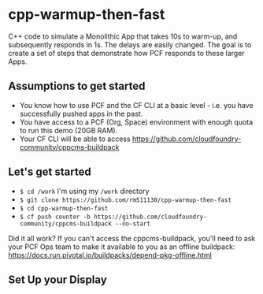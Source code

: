 # cpp-warmup-then-fast
C++ code to simulate a Monolithic App that takes 10s to warm-up, and subsequently responds in 1s.
The delays are easily changed. The goal is to create a set of steps that demonstrate how PCF responds to these larger Apps.

## Assumptions to get started

- You know how to use PCF and the CF CLI at a basic level - i.e. you have successfully pushed apps in the past.
- You have access to a PCF (Org, Space) environment with enough quota to run this demo (20GB RAM).
- Your CF CLI will be able to access https://github.com/cloudfoundry-community/cppcms-buildpack

## Let's get started

- `$ cd /work`  I'm using my `/work` directory
- `$ git clone https://github.com/rm511130/cpp-warmup-then-fast`
- `$ cd cpp-warmup-then-fast`
- `$ cf push counter -b https://github.com/cloudfoundry-community/cppcms-buildpack --no-start` 

Did it all work? If you can't access the cppcms-buildpack, you'll need to ask your PCF Ops team to make it available to you as an offline buildpack: https://docs.run.pivotal.io/buildpacks/depend-pkg-offline.html

## Set Up your Display


